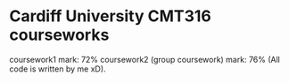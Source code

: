 # Cardiff University CMT316 courseworks

coursework1 mark: 72%
coursework2 (group coursework) mark: 76% (All code is written by me xD).
